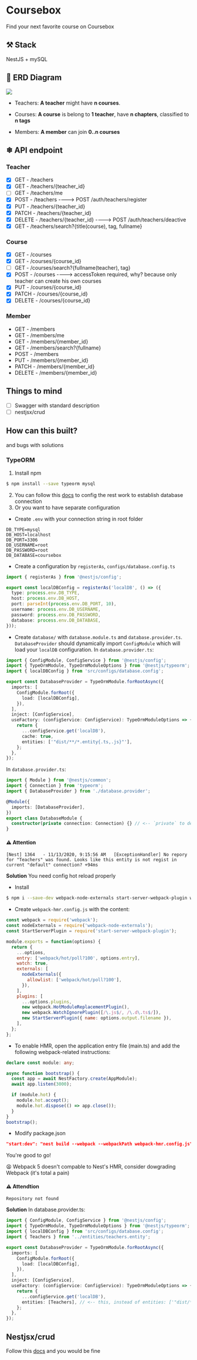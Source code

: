 # Coursebox

Find your next favorite course on Coursebox

## ⚒ Stack

NestJS + mySQL

## 📐 ERD Diagram

![](https://github.com/ngankhanh98/coursebox-server/blob/dev/docs/diagrams/erd/erd.v0.4.png?raw=true)

- Teachers:
  **A teacher** might have **n courses**.

- Courses:
  **A course** is belong to **1 teacher**, have **n chapters**, classified to **n tags**
- Members:
  **A member** can join **0..n courses**

## ❄ API endpoint

### Teacher

- [x] GET - /teachers
- [x] GET - /teachers/{teacher_id}
- [ ] GET - /teachers/me
- [x] POST - /teachers ----> POST /auth/teachers/register
- [x] PUT - /teachers/{teacher_id}
- [x] PATCH - /teachers/{teacher_id}
- [x] DELETE - /teachers/{teacher_id} ----> POST /auth/teachers/deactive
- [x] GET - /teachers/search?{title(course), tag, fullname}

### Course

- [x] GET - /courses
- [x] GET - /courses/{course_id}
- [ ] GET - /courses/search?{fullname(teacher), tag}
- [x] POST - /courses ----> accessToken required, why? because only teacher can create his own courses
- [x] PUT - /courses/{course_id}
- [x] PATCH - /courses/{course_id}
- [x] DELETE - /courses/{course_id}

### Member

- GET - /members
- GET - /members/me
- GET - /members/{member_id}
- GET - /members/search?{fullname}
- POST - /members
- PUT - /members/{member_id}
- PATCH - /members/{member_id}
- DELETE - /members/{member_id}

## Things to mind

- [ ] Swagger with standard description
- [ ] nestjsx/crud

## How can this built?

and bugs with solutions

### TypeORM

1. Install npm

```bash
$ npm install --save typeorm mysql
```

2. You can follow this [docs](https://docs.nestjs.com/recipes/sql-typeorm) to config the rest work to establish database connection
3. Or you want to have separate configuration

- Create `.env` with your connection string in root folder

```env
DB_TYPE=mysql
DB_HOST=localhost
DB_PORT=3306
DB_USERNAME=root
DB_PASSWORD=root
DB_DATABASE=coursebox
```

- Create a configuration by `registerAs`, `configs/database.config.ts`

```ts
import { registerAs } from '@nestjs/config';

export const localDBConfig = registerAs('localDB', () => ({
  type: process.env.DB_TYPE,
  host: process.env.DB_HOST,
  port: parseInt(process.env.DB_PORT, 10),
  username: process.env.DB_USERNAME,
  password: process.env.DB_PASSWORD,
  database: process.env.DB_DATABASE,
}));
```

- Create `database/` with `database.module.ts` and `database.provider.ts`. `DatabaseProvider` should dynamically import `ConfigModule` which will load your `localDB` configuration.
  In `database.provider.ts`:

```ts
import { ConfigModule, ConfigService } from '@nestjs/config';
import { TypeOrmModule, TypeOrmModuleOptions } from '@nestjs/typeorm';
import { localDBConfig } from 'src/configs/database.config';

export const DatabaseProvider = TypeOrmModule.forRootAsync({
  imports: [
    ConfigModule.forRoot({
      load: [localDBConfig],
    }),
  ],
  inject: [ConfigService],
  useFactory: (configService: ConfigService): TypeOrmModuleOptions => {
    return {
      ...configService.get('localDB'),
      cache: true,
      entities: ['"dist/**/*.entity{.ts,.js}"'],
    };
  },
});
```

In `database.provider.ts`:

```ts
import { Module } from '@nestjs/common';
import { Connection } from 'typeorm';
import { DatabaseProvider } from './database.provider';

@Module({
  imports: [DatabaseProvider],
})
export class DatabaseModule {
  constructor(private connection: Connection) {} // <-- `private` to declare and initialize connection immediately
}
```

#### ⚠ Attention

```log
[Nest] 1364   - 11/13/2020, 9:15:56 AM   [ExceptionHandler] No repory for "Teachers" was found. Looks like this entity is not regist in current "default" connection? +94ms
```

**Solution**
You need config hot reload properly

- Install

```bash
$ npm i --save-dev webpack-node-externals start-server-webpack-plugin webpack@4.44.1
```

- Create `webpack-hmr.config.js` with the content:

```js
const webpack = require('webpack');
const nodeExternals = require('webpack-node-externals');
const StartServerPlugin = require('start-server-webpack-plugin');

module.exports = function(options) {
  return {
    ...options,
    entry: ['webpack/hot/poll?100', options.entry],
    watch: true,
    externals: [
      nodeExternals({
        allowlist: ['webpack/hot/poll?100'],
      }),
    ],
    plugins: [
      ...options.plugins,
      new webpack.HotModuleReplacementPlugin(),
      new webpack.WatchIgnorePlugin([/\.js$/, /\.d\.ts$/]),
      new StartServerPlugin({ name: options.output.filename }),
    ],
  };
};
```

- To enable HMR, open the application entry file (main.ts) and add the following webpack-related instructions:

```ts
declare const module: any;

async function bootstrap() {
  const app = await NestFactory.create(AppModule);
  await app.listen(3000);

  if (module.hot) {
    module.hot.accept();
    module.hot.dispose(() => app.close());
  }
}
bootstrap();
```

- Modify package.json

```json
"start:dev": "nest build --webpack --webpackPath webpack-hmr.config.js"
```

You're good to go!

😫 Webpack 5 doesn't compable to Nest's HMR, consider dowgrading Webpack (it's total a pain)

#### ⚠ Attendtion

```log
Repository not found
```

**Solution**
In database.provider.ts:

```ts
import { ConfigModule, ConfigService } from '@nestjs/config';
import { TypeOrmModule, TypeOrmModuleOptions } from '@nestjs/typeorm';
import { localDBConfig } from 'src/configs/database.config';
import { Teachers } from '../entities/teachers.entity';

export const DatabaseProvider = TypeOrmModule.forRootAsync({
  imports: [
    ConfigModule.forRoot({
      load: [localDBConfig],
    }),
  ],
  inject: [ConfigService],
  useFactory: (configService: ConfigService): TypeOrmModuleOptions => {
    return {
      ...configService.get('localDB'),
      entities: [Teachers], // <-- this, instead of entities: ['"dist/*.entity{.ts, .js}"']
    };
  },
});
```

## Nestjsx/crud

Follow this [docs](https://github.com/nestjsx/crud/wiki/Controllers#install) and you would be fine
